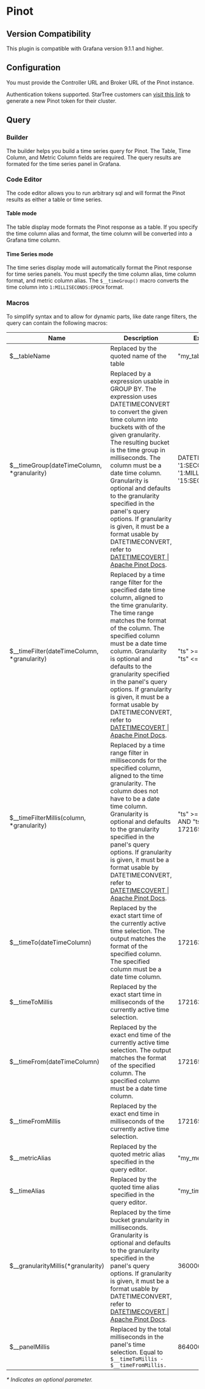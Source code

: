 # Pinot

## Version Compatibility

This plugin is compatible with Grafana version 9.1.1 and higher.

## Configuration

You must provide the Controller URL and Broker URL of the Pinot instance.

Authentication tokens supported. StarTree customers
can [visit this link](https://dev.startree.ai/docs/query-data/use-apis-and-build-apps/generate-an-api-token) to generate
a new Pinot token for their cluster.

## Query

### Builder

The builder helps you build a time series query for Pinot. The Table, Time Column, and Metric Column fields are
required.
The query results are formated for the time series panel in Grafana.

### Code Editor

The code editor allows you to run arbitrary sql and will format the Pinot results as either a table or time series.

#### Table mode

The table display mode formats the Pinot response as a table. If you specify the time column alias and format, the time
column will be converted into a Grafana time column.

#### Time Series mode

The time series display mode will automatically format the Pinot response for time series panels. You must specify the
time
column alias, time column format, and metric column alias. The `$__timeGroup()` macro converts the time column
into `1:MILLISECONDS:EPOCH` format.

### Macros

To simplify syntax and to allow for dynamic parts, like date range filters, the query can contain the following macros:

| Name                                        | Description                                                                                                                                                                                                                                                                                                                                                                                                                                                                                                                                                           | Example Output                                                                     |
|---------------------------------------------|-----------------------------------------------------------------------------------------------------------------------------------------------------------------------------------------------------------------------------------------------------------------------------------------------------------------------------------------------------------------------------------------------------------------------------------------------------------------------------------------------------------------------------------------------------------------------|------------------------------------------------------------------------------------|
| $__tableName                                | Replaced by the quoted name of the table                                                                                                                                                                                                                                                                                                                                                                                                                                                                                                                              | "my_table"                                                                         |
| $__timeGroup(dateTimeColumn, *granularity)  | Replaced by a expression usable in GROUP BY. The expression uses DATETIMECONVERT to convert the given time column into buckets with of the given granularity. The resulting bucket is the time group in milliseconds. The column must be a date time column. Granularity is optional and defaults to the granularity specified in the panel's query options. If granularity is given, it must be a format usable by DATETIMECONVERT, refer to [DATETIMECOVERT \| Apache Pinot Docs](https://docs.pinot.apache.org/configuration-reference/functions/datetimeconvert). | DATETIMECONVERT("ts", '1:SECONDS:TIMESTAMP', '1:MILLISECONDS:EPOCH', '15:SECONDS') |
| $__timeFilter(dateTimeColumn, *granularity) | Replaced by a time range filter for the specified date time column, aligned to the time granularity. The time range matches the format of the column. The specified column must be a date time column. Granularity is optional and defaults to the granularity specified in the panel's query options. If granularity is given, it must be a format usable by DATETIMECONVERT, refer to [DATETIMECOVERT \| Apache Pinot Docs](https://docs.pinot.apache.org/configuration-reference/functions/datetimeconvert).                                                       | "ts" >= 1721636272 AND "ts" <= 1721657872                                          |
| $__timeFilterMillis(column, *granularity)   | Replaced by a time range filter in milliseconds for the specified column, aligned to the time granularity. The column does not have to be a date time column. Granularity is optional and defaults to the granularity specified in the panel's query options. If granularity is given, it must be a format usable by DATETIMECONVERT, refer to [DATETIMECOVERT \| Apache Pinot Docs](https://docs.pinot.apache.org/configuration-reference/functions/datetimeconvert).                                                                                                | "ts" >= 1721636272002 AND "ts" <= 1721657872002                                    |
| $__timeTo(dateTimeColumn)                   | Replaced by the exact start time of the currently active time selection. The output matches the format of the specified column. The specified column must be a date time column.                                                                                                                                                                                                                                                                                                                                                                                      | 1721636272                                                                         |
| $__timeToMillis                             | Replaced by the exact start time in milliseconds of the currently active time selection.                                                                                                                                                                                                                                                                                                                                                                                                                                                                              | 1721636272002                                                                      |
| $__timeFrom(dateTimeColumn)                 | Replaced by the exact end time of the currently active time selection. The output matches the format of the specified column. The specified column must be a date time column.                                                                                                                                                                                                                                                                                                                                                                                        | 1721657872                                                                         |
| $__timeFromMillis                           | Replaced by the exact end time in milliseconds of the currently active time selection.                                                                                                                                                                                                                                                                                                                                                                                                                                                                                | 1721657872002                                                                      |
| $__metricAlias                              | Replaced by the quoted metric alias specified in the query editor.                                                                                                                                                                                                                                                                                                                                                                                                                                                                                                    | "my_metric"                                                                        |
| $__timeAlias                                | Replaced by the quoted time alias specified in the query editor.                                                                                                                                                                                                                                                                                                                                                                                                                                                                                                      | "my_time"                                                                          |
| $__granularityMillis(*granularity)          | Replaced by the time bucket granularity in milliseconds. Granularity is optional and defaults to the granularity specified in the panel's query options. If granularity is given, it must be a format usable by DATETIMECONVERT, refer to [DATETIMECOVERT \| Apache Pinot Docs](https://docs.pinot.apache.org/configuration-reference/functions/datetimeconvert).                                                                                                                                                                                                     | 3600000                                                                            |
| $__panelMillis                              | Replaced by the total milliseconds in the panel's time selection. Equal to `$__timeToMillis - $__timeFromMillis.`                                                                                                                                                                                                                                                                                                                                                                                                                                                     | 86400000                                                                           |

_* Indicates an optional parameter._

<!-- To help maximize the impact of your README and improve usability for users, we propose the following loose structure:

**BEFORE YOU BEGIN**
- Ensure all links are absolute URLs so that they will work when the README is displayed within Grafana and Grafana.com
- Be inspired ✨ 
  - [grafana-polystat-panel](https://github.com/grafana/grafana-polystat-panel)
  - [volkovlabs-variable-panel](https://github.com/volkovlabs/volkovlabs-variable-panel)

**ADD SOME BADGES**

Badges convey useful information at a glance for users whether in the Catalog or viewing the source code. You can use the generator on [Shields.io](https://shields.io/badges/dynamic-json-badge) together with the Grafana.com API 
to create dynamic badges that update automatically when you publish a new version to the marketplace.

- For the logo field use 'grafana'.
- Examples (label: query)
  - Downloads: $.downloads
  - Catalog Version: $.version
  - Grafana Dependency: $.grafanaDependency
  - Signature Type: $.versionSignatureType

Full example: ![Dynamic JSON Badge](https://img.shields.io/badge/dynamic/json?logo=grafana&query=$.version&url=https://grafana.com/api/plugins/grafana-polystat-panel&label=Marketplace&prefix=v&color=F47A20)

Consider other [badges](https://shields.io/badges) as you feel appropriate for your project.

## Overview / Introduction
Provide one or more paragraphs as an introduction to your plugin to help users understand why they should use it.  

Consider including screenshots:
- in [plugin.json](https://grafana.com/docs/grafana/latest/developers/plugins/metadata/#info) include them as relative links.
- in the README ensure they are absolute URLs.

## Requirements
List any requirements or dependencies they may need to run the plugin.

## Getting Started
Provide a quick start on how to configure and use the plugin.

## Documentation
If your project has dedicated documentation available for users, provide links here. For help in following Grafana's style recommendations for technical documentation, refer to our [Writer's Toolkit](https://grafana.com/docs/writers-toolkit/).

## Contributing
Do you want folks to contribute to the plugin or provide feedback through specific means? If so, tell them how!
-->
